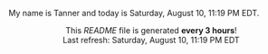 My name is Tanner and today is Saturday, August 10, 11:19 PM EDT.

<p align="center">This <i>README</i> file is generated <b>every 3 hours</b>!</br>Last refresh: Saturday, August 10, 11:19 PM EDT<br /></p>
